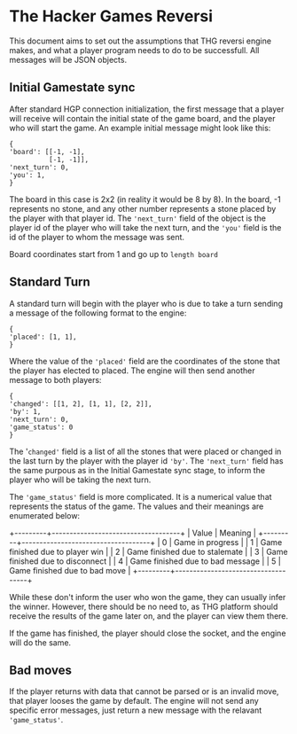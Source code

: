The Hacker Games Reversi
========================

This document aims to set out the assumptions that THG reversi engine
makes, and what a player program needs to do to be successfull. All
messages will be JSON objects.

Initial Gamestate sync
----------------------

After standard HGP connection initialization, the first message that a
player will receive will contain the initial state of the game board,
and the player who will start the game. An example initial message
might look like this:

    {
    'board': [[-1, -1],
              [-1, -1]],
    'next_turn': 0,
    'you': 1,
    }

The board in this case is 2x2 (in reality it would be 8 by 8). In the
board, -1 represents no stone, and any other number represents a stone
placed by the player with that player id. The `'next_turn'` field of the
object is the player id of the player who will take the next
turn, and the `'you'` field is the id of the player to whom the
message was sent.

Board coordinates start from 1 and go up to `length board`

Standard Turn
-------------

A standard turn will begin with the player who is due to take a turn
sending a message of the following format to the engine:

    {
    'placed': [1, 1],
    }

Where the value of the `'placed'` field are the coordinates of the
stone that the player has elected to placed. The engine will then send
another message to both players:

    {
    'changed': [[1, 2], [1, 1], [2, 2]],
    'by': 1,
    'next_turn': 0,
    'game_status': 0
    }

The '`changed'` field is a list of all the stones that were placed
or changed in the last turn by the player with the player id
`'by'`. The `'next_turn'` field has the same purpous as in the
Initial Gamestate sync stage, to inform the player who will be taking
the next turn.

The `'game_status'` field is more complicated. It is a numerical value
that represents the status of the game. The values and their meanings
are enumerated below:

+---------+------------------------------------+
| Value   | Meaning                            |
+---------+------------------------------------+
| 0       | Game in progress                   |
| 1       | Game finished due to player win    |
| 2       | Game finished due to stalemate     |
| 3       | Game finished due to disconnect    |
| 4       | Game finished due to bad message   |
| 5       | Game finished due to bad move      |
+---------+------------------------------------+

While these don't inform the user who won the game, they can usually
infer the winner. However, there should be no need to, as THG platform
should receive the results of the game later on, and the player can
view them there.

If the game has finished, the player should close the socket, and the
engine will do the same.

Bad moves
---------

If the player returns with data that cannot be parsed or is an invalid
move, that player looses the game by default. The engine will not send
any specific error messages, just return a new message with the
relavant `'game_status'`.
